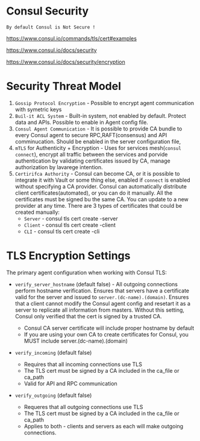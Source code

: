 # Consul Security
`By default Consul is Not Secure !`

https://www.consul.io/commands/tls/cert#examples

https://www.consul.io/docs/security

https://www.consul.io/docs/security/encryption

# Security Threat Model
1. `Gossip Protocol Encryption` - Possible to encrypt agent communication with symetric keys
2. `Buil-it ACL System` - Built-in system, not enabled by default. Protect data and APIs. Possible to enable in Agent config file.
3. `Consul Agent Communication` - It is possible to provide CA bundle to every Consul agent to secure RPC,RAFT(consensus) and API comminucation. Should be enabled in the server configuration file, 
4. `mTLS` for Authenticity + Encryption - Uses for services mesh(`consul connect`), encrypt all traffic between the services and porvide authentication by validating certificates issued by CA, manage authorization by lavarege intention.
5. `Certirifca Authority` - Consul can become CA, or it is possible to integrate it with Vault or some thing else, enabled if `connect` is enabled without specifying a CA provider. Consul can automatically distribute client certificates(automated), or you can do it manually. All the certificates must be signed bu the same CA. You can update to a new provider at any time.
There are 3 types of certificates that could be created manually:
    - `Server` - consul tls cert create -server
    - `Client` - consul tls cert create -client
    - `CLI` - consul tls cert create -cli
    
# TLS Encryption Settings
The primary agent configuration when working with Consul TLS:
- `verify_server_hostname` (default false) - All outgoing connections perform hostname verification. Ensures that servers have a certificate valid for the server and issued to `server.(dc-name).(domain)`. Ensures that a client cannot modify the Consul agent config and resetart it as a server to replicate all information from masters. Without this setting, Consul only verified that the cert is signed by a trusted CA. 
    - Consul CA server certificate will include proper hostname by default
    - If you are using your own CA to create certificates for Consul, you MUST include server.(dc-name).(domain)


- `verify_incoming` (default false) 
    - Requires that all incoming connections use TLS
    - The TLS cert must be signed by a CA included in the ca_file or ca_path
    - Valid for API and RPC communication
    
- `verify_outgoing` (default false)
    - Requeres that all outgoing connections use TLS
    - The TLS cert must be signed by a CA included in the ca_file or ca_path
    - Applies to both - clients and servers as each will make outgoing connections. 

